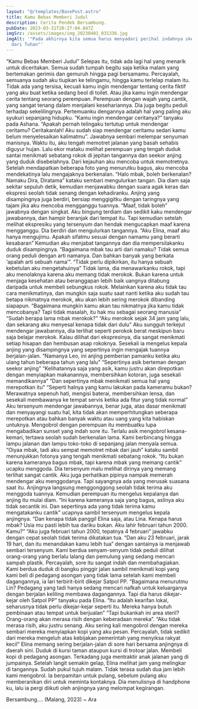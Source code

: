 ```yaml
---
layout: "@/templates/BasePost.astro"
title: Kamu Bebas Memberi Judul
description: C﻿erita Pendek Bersambung.
pubDate: 2023-03-31T20:27:04.847Z
imgSrc: /assets/images/img_20230401_031336.jpg
imgAlt: '"Pada akhirnya kita semua harus menyadari perihal indahnya skenario
  dari Tuhan"'
---
```

“Kamu Bebas Memberi Judul”
Selepas itu, tidak ada lagi hal yang menarik untuk diceritakan. Semua sudah tumpah begitu saja ketika malam yang bertemakan gerimis dan gemuruh hingga pagi bersamamu. Percayalah, semuanya sudah aku tiupkan ke telingamu, hingga kamu terlelap malam itu. Tidak ada yang tersisa, kecuali kamu ingin mendengar tentang cerita fiktif yang aku buat ketika sedang beol di toilet.
Atau jika kamu ingin mendengar cerita tentang seorang perempuan. Perempuan dengan wajah yang cantik, yang sangat tenang dalam menjalani kesehariannya. Dia juga begitu peduli terhadap sekelilingnya. Pertemuanku dengannya adalah hal yang paling aku syukuri sepanjang hidupku.
“Kamu ingin mendengar ceritanya?” tanyaku pada Ashana.
“Apakah pernah telingaku tertutup untuk mendengar ceritamu? Ceritakanlah! Aku sudah siap mendengar ceritamu sedari kamu belum menyelesaikan kalimatmu”. Jawabnya sembari melempar senyuman manisnya.
Waktu itu, aku tengah memotret jalanan yang basah sehabis diguyur hujan. Lalu ekor mataku melihat perempuan yang tengah duduk santai menikmati sebatang rokok di jepitan tangannya dan seekor anjing yang duduk disebelahnya. Dari kejauhan aku mencoba untuk memotretnya. Setelah mendapatkan beberapa foto yang menurutku bagus, aku mencoba mendekatinya lalu mengajaknya berkenalan. “Halo mbak, boleh berkenalan? Namaku Dira, Diratama” kataku sembari mengulurkan tangan.
Dia diam saja sekitar sepuluh detik, kemudian menjawabku dengan suara agak keras dan ekspresi seolah tidak senang dengan kehadiranku. Anjing yang disampingnya juga berdiri, bersiap menggigitku dengan taringnya yang tajam jika aku mencoba mengganggu tuannya.
“Maaf, tidak boleh” jawabnya dengan singkat.
Aku bingung terdiam dan sedikit kaku mendengar jawabannya, dan hampir beranjak dari tempat itu. Tapi kemudian setelah melihat ekspresiku yang tersenyum dan hendak mengucapkan maaf karena mengganggu. Dia berdiri dan mengulurkan tangannya.
“Aku Elina, maaf aku hanya mengujimu. Apakah sifatmu sesuai dengan namamu yang berarti kesabaran” 
Kemudian aku menjabat tangannya dan dia mempersilakanku duduk disampingnya. 
“Bagaimana mbak tau arti dari namaku? Tidak semua orang peduli dengan arti namanya. Dan bahkan banyak yang berkata ‘apalah arti sebuah nama’”.
“Tidak perlu dipikirkan, itu hanya sebuah kebetulan aku mengetahuinya”
Tidak lama, dia menawarkanku rokok, tapi aku menolaknya karena aku memang tidak merokok. Bukan karena untuk menjaga kesehatan atau beranggapan lebih baik uangnya ditabung daripada untuk membeli sebungkus rokok. Melainkan karena aku tidak tau cara menikmatinya, dan mungkin saja suatu saat nanti ketika aku sudah tau betapa nikmatnya merokok, aku akan lebih sering merokok dibanding siapapun.
“Bagaimana mungkin kamu akan tau nikmatnya jika kamu tidak mencobanya? Tapi tidak masalah, itu hak mu sebagai seorang manusia”
“Sudah berapa lama mbak merokok?”
“Aku merokok sejak 34 jam yang lalu, dan sekarang aku menyesal kenapa tidak dari dulu”
Aku sungguh terkejut mendengar jawabannya, dia terlihat seperti perokok berat meskipun baru saja belajar merokok. Kalau dilihat dari ekspresinya, dia sangat menikmati setiap hisapan dan hembusan asap rokoknya. Sesekali ia mengelus kepala anjing yang disampingnya yang sepertinya ingin mengajak tuannya berjalan-jalan.
“Namanya Leo, ini anjing pemberian pamanku ketika aku ulang tahun beberapa tahun yang lalu” 
“Sepertinya asik berteman dengan seekor anjing”
“Kelihatannya saja yang asik, kamu justru akan direpotkan dengan menyiapkan makanannya, membersihkan kotoran, juga sesekali memandikannya”
“Dan sepertinya mbak menikmati semua hal yang merepotkan itu”
“Seperti halnya yang kamu lakukan pada kameramu bukan? Merawatnya sepenuh hati, mengisi baterai, membersihkan lensa, dan sesekali membawanya ke tempat servis ketika ada fitur yang tidak normal”
Aku tersenyum mendengar jawabannya, benar juga, atas dasar menikmati dan menyayangi suatu hal, kita tidak akan memperhitungkan seberapa merepotkan atau bahkan banyak waktu atau uang yang kita habiskan untuknya. Mengobrol dengan perempuan itu membuatku lupa mengabadikan sunset yang indah sore itu. Terlalu asik mengobrol kesana-kemari, tertawa seolah sudah berkenalan lama. Kami berbincang hingga lampu jalanan dan lampu toko-toko di sepanjang jalan menyala semua. 
“Oiyaa mbak, tadi aku sempat memotret mbak dari jauh” kataku sambil menunjukkan fotonya yang tengah menikmati sebatang rokok.
“Itu bukan karena kameranya bagus mbak, tapi karena mbak yang memang cantik” ucapku menggoda.
Dia tersenyum malu melihat dirinya yang memang terlihat sangat cantik. Aku juga perhatikan pipinya nampak memerah mendengar aku menggodanya. Tapi sayangnya ada yang merusak suasana saat itu. Anjingnya langsung menggonggong seolah tidak terima aku menggoda tuannya. Kemudian perempuan itu mengelus kepalanya dan anjing itu mulai diam.
“Ini karena kameranya saja yang bagus, aslinya aku tidak secantik ini. Dan sepertinya ada yang tidak terima kamu mengatakanku cantik” ucapnya sambil tersenyum mengelus kepala anjingnya.
“Dan kenapa tidak panggil Elina saja, atau Lina. Kenapa harus mbak? Usia mu pasti lebih tua dariku bukan. Aku lahir februari tahun 2000. Kamu?”
“Aku juga februari tahun 2000, tepatnya 4 februari” jawabku dengan cepat seolah tidak terima dikatakan tua.
“Dan aku 23 februari, jarak 19 hari, dan itu menandakan kamu lebih tua” dengan santainya ia menjawab sembari tersenyum.
	Kami berdua senyam-senyum tidak peduli dilihat orang-orang yang berlalu lalang dan pemulung yang sedang mencari sampah plastik. Percayalah, sore itu sangat indah dan membahagiakan. Kami berdua duduk di bangku pinggir jalan sambil menikmati kopi yang kami beli di pedagang asongan yang tidak lama setelah kami membeli dagangannya, ia lari terbirit-birit dikejar Satpol PP. 
“Bagaimana menurutmu Lin? Pedagang yang tadi hanya sedang mencari nafkah untuk keluarganya dengan berjalan keliling membawa dagangannya. Tapi dia harus dikejar-kejar oleh Satpol PP” tanyaku pada Elina.
“Itu adalah kearifan lokal, seharusnya tidak perlu dikejar-kejar seperti itu. Mereka hanya butuh pembinaan atau tempat untuk berjualan”
“Tapi bukankah ini area steril? Orang-orang akan merasa risih dengan keberadaan mereka”.
“Aku tidak merasa risih, aku justru senang. Aku sering kali mengobrol dengan mereka sembari mereka menyiapkan kopi yang aku pesan. Percayalah, tidak sedikit dari mereka mengeluh atas kebijakan pemerintah yang menyiksa rakyat kecil” 
	Elina memang sering berjalan-jalan di sore hari bersama anjingnya di daerah sini. Duduk di kursi taman ataupun kursi di trotoar jalan. Membeli kopi di pedagang asongan. Terkadang juga mentraktir anak jalanan yang di jumpainya. 
Setelah langit semakin gelap, Elina melihat jam yang melingkar di tangannya. Sudah pukul tujuh malam. Tidak terasa sudah dua jam lebih kami mengobrol. Ia berpamitan untuk pulang, sebelum pulang aku memberanikan diri untuk meminta kontaknya. Dia menulisnya di handphone ku, lalu ia pergi diikuti oleh anjingnya yang melompat kegirangan.

Bersambung....
(Malang, 2023)
~ Ara 

